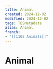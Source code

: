 ```yaml
---
title: Animal
created: 2024-12-02
modified: 2024-12-02
tags: TBSMetadata
alias: Animal
french:
- "[[1105 Animals]]"
---
```

# Animal
